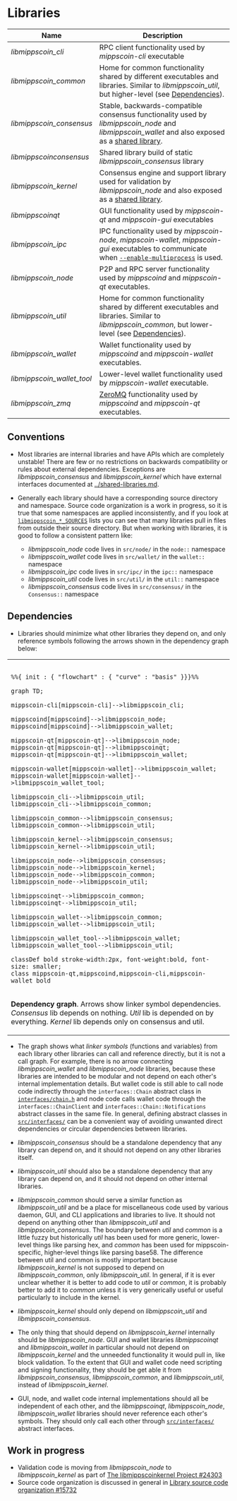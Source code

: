 # Libraries

| Name                     | Description |
|--------------------------|-------------|
| *libmippscoin_cli*         | RPC client functionality used by *mippscoin-cli* executable |
| *libmippscoin_common*      | Home for common functionality shared by different executables and libraries. Similar to *libmippscoin_util*, but higher-level (see [Dependencies](#dependencies)). |
| *libmippscoin_consensus*   | Stable, backwards-compatible consensus functionality used by *libmippscoin_node* and *libmippscoin_wallet* and also exposed as a [shared library](../shared-libraries.md). |
| *libmippscoinconsensus*    | Shared library build of static *libmippscoin_consensus* library |
| *libmippscoin_kernel*      | Consensus engine and support library used for validation by *libmippscoin_node* and also exposed as a [shared library](../shared-libraries.md). |
| *libmippscoinqt*           | GUI functionality used by *mippscoin-qt* and *mippscoin-gui* executables |
| *libmippscoin_ipc*         | IPC functionality used by *mippscoin-node*, *mippscoin-wallet*, *mippscoin-gui* executables to communicate when [`--enable-multiprocess`](multiprocess.md) is used. |
| *libmippscoin_node*        | P2P and RPC server functionality used by *mippscoind* and *mippscoin-qt* executables. |
| *libmippscoin_util*        | Home for common functionality shared by different executables and libraries. Similar to *libmippscoin_common*, but lower-level (see [Dependencies](#dependencies)). |
| *libmippscoin_wallet*      | Wallet functionality used by *mippscoind* and *mippscoin-wallet* executables. |
| *libmippscoin_wallet_tool* | Lower-level wallet functionality used by *mippscoin-wallet* executable. |
| *libmippscoin_zmq*         | [ZeroMQ](../zmq.md) functionality used by *mippscoind* and *mippscoin-qt* executables. |

## Conventions

- Most libraries are internal libraries and have APIs which are completely unstable! There are few or no restrictions on backwards compatibility or rules about external dependencies. Exceptions are *libmippscoin_consensus* and *libmippscoin_kernel* which have external interfaces documented at [../shared-libraries.md](../shared-libraries.md).

- Generally each library should have a corresponding source directory and namespace. Source code organization is a work in progress, so it is true that some namespaces are applied inconsistently, and if you look at [`libmippscoin_*_SOURCES`](../../src/Makefile.am) lists you can see that many libraries pull in files from outside their source directory. But when working with libraries, it is good to follow a consistent pattern like:

  - *libmippscoin_node* code lives in `src/node/` in the `node::` namespace
  - *libmippscoin_wallet* code lives in `src/wallet/` in the `wallet::` namespace
  - *libmippscoin_ipc* code lives in `src/ipc/` in the `ipc::` namespace
  - *libmippscoin_util* code lives in `src/util/` in the `util::` namespace
  - *libmippscoin_consensus* code lives in `src/consensus/` in the `Consensus::` namespace

## Dependencies

- Libraries should minimize what other libraries they depend on, and only reference symbols following the arrows shown in the dependency graph below:

<table><tr><td>

```mermaid

%%{ init : { "flowchart" : { "curve" : "basis" }}}%%

graph TD;

mippscoin-cli[mippscoin-cli]-->libmippscoin_cli;

mippscoind[mippscoind]-->libmippscoin_node;
mippscoind[mippscoind]-->libmippscoin_wallet;

mippscoin-qt[mippscoin-qt]-->libmippscoin_node;
mippscoin-qt[mippscoin-qt]-->libmippscoinqt;
mippscoin-qt[mippscoin-qt]-->libmippscoin_wallet;

mippscoin-wallet[mippscoin-wallet]-->libmippscoin_wallet;
mippscoin-wallet[mippscoin-wallet]-->libmippscoin_wallet_tool;

libmippscoin_cli-->libmippscoin_util;
libmippscoin_cli-->libmippscoin_common;

libmippscoin_common-->libmippscoin_consensus;
libmippscoin_common-->libmippscoin_util;

libmippscoin_kernel-->libmippscoin_consensus;
libmippscoin_kernel-->libmippscoin_util;

libmippscoin_node-->libmippscoin_consensus;
libmippscoin_node-->libmippscoin_kernel;
libmippscoin_node-->libmippscoin_common;
libmippscoin_node-->libmippscoin_util;

libmippscoinqt-->libmippscoin_common;
libmippscoinqt-->libmippscoin_util;

libmippscoin_wallet-->libmippscoin_common;
libmippscoin_wallet-->libmippscoin_util;

libmippscoin_wallet_tool-->libmippscoin_wallet;
libmippscoin_wallet_tool-->libmippscoin_util;

classDef bold stroke-width:2px, font-weight:bold, font-size: smaller;
class mippscoin-qt,mippscoind,mippscoin-cli,mippscoin-wallet bold
```
</td></tr><tr><td>

**Dependency graph**. Arrows show linker symbol dependencies. *Consensus* lib depends on nothing. *Util* lib is depended on by everything. *Kernel* lib depends only on consensus and util.

</td></tr></table>

- The graph shows what _linker symbols_ (functions and variables) from each library other libraries can call and reference directly, but it is not a call graph. For example, there is no arrow connecting *libmippscoin_wallet* and *libmippscoin_node* libraries, because these libraries are intended to be modular and not depend on each other's internal implementation details. But wallet code is still able to call node code indirectly through the `interfaces::Chain` abstract class in [`interfaces/chain.h`](../../src/interfaces/chain.h) and node code calls wallet code through the `interfaces::ChainClient` and `interfaces::Chain::Notifications` abstract classes in the same file. In general, defining abstract classes in [`src/interfaces/`](../../src/interfaces/) can be a convenient way of avoiding unwanted direct dependencies or circular dependencies between libraries.

- *libmippscoin_consensus* should be a standalone dependency that any library can depend on, and it should not depend on any other libraries itself.

- *libmippscoin_util* should also be a standalone dependency that any library can depend on, and it should not depend on other internal libraries.

- *libmippscoin_common* should serve a similar function as *libmippscoin_util* and be a place for miscellaneous code used by various daemon, GUI, and CLI applications and libraries to live. It should not depend on anything other than *libmippscoin_util* and *libmippscoin_consensus*. The boundary between _util_ and _common_ is a little fuzzy but historically _util_ has been used for more generic, lower-level things like parsing hex, and _common_ has been used for mippscoin-specific, higher-level things like parsing base58. The difference between util and common is mostly important because *libmippscoin_kernel* is not supposed to depend on *libmippscoin_common*, only *libmippscoin_util*. In general, if it is ever unclear whether it is better to add code to *util* or *common*, it is probably better to add it to *common* unless it is very generically useful or useful particularly to include in the kernel.


- *libmippscoin_kernel* should only depend on *libmippscoin_util* and *libmippscoin_consensus*.

- The only thing that should depend on *libmippscoin_kernel* internally should be *libmippscoin_node*. GUI and wallet libraries *libmippscoinqt* and *libmippscoin_wallet* in particular should not depend on *libmippscoin_kernel* and the unneeded functionality it would pull in, like block validation. To the extent that GUI and wallet code need scripting and signing functionality, they should be get able it from *libmippscoin_consensus*, *libmippscoin_common*, and *libmippscoin_util*, instead of *libmippscoin_kernel*.

- GUI, node, and wallet code internal implementations should all be independent of each other, and the *libmippscoinqt*, *libmippscoin_node*, *libmippscoin_wallet* libraries should never reference each other's symbols. They should only call each other through [`src/interfaces/`](`../../src/interfaces/`) abstract interfaces.

## Work in progress

- Validation code is moving from *libmippscoin_node* to *libmippscoin_kernel* as part of [The libmippscoinkernel Project #24303](https://github.com/mippscoin/mippscoin/issues/24303)
- Source code organization is discussed in general in [Library source code organization #15732](https://github.com/mippscoin/mippscoin/issues/15732)

